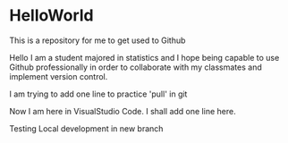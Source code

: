 # HelloWorld
This is a repository for me to get used to Github

Hello I am a student majored in statistics and I hope being capable to use Github professionally in order to collaborate with my classmates and implement version control. 

I am trying to add one line to practice 'pull' in git

Now I am here in VisualStudio Code. I shall add one line here.

Testing Local development in new branch